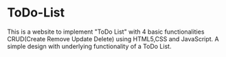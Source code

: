 # ToDo-List
This is a website to implement "ToDo List" with 4 basic functionalities CRUD(Create Remove Update Delete) using HTML5,CSS and JavaScript. A simple design with underlying functionality of a ToDo List.
